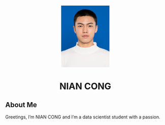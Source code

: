 <p align="center">
  <img src="image.jpg" alt="Profile Picture" width="30%" height="30%">
</p>
<h1 align="center">NIAN CONG</h1>

## About Me

Greetings, I’m NIAN CONG and I’m a data scientist student with a passion.

